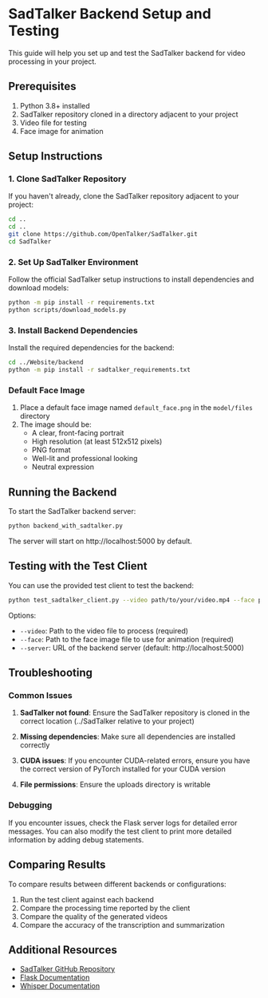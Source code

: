# SadTalker Backend Setup and Testing

This guide will help you set up and test the SadTalker backend for video processing in your project.

## Prerequisites

1. Python 3.8+ installed
2. SadTalker repository cloned in a directory adjacent to your project
3. Video file for testing
4. Face image for animation

## Setup Instructions

### 1. Clone SadTalker Repository

If you haven't already, clone the SadTalker repository adjacent to your project:

```bash
cd ..
cd ..
git clone https://github.com/OpenTalker/SadTalker.git
cd SadTalker
```

### 2. Set Up SadTalker Environment

Follow the official SadTalker setup instructions to install dependencies and download models:

```bash
python -m pip install -r requirements.txt
python scripts/download_models.py
```

### 3. Install Backend Dependencies

Install the required dependencies for the backend:

```bash
cd ../Website/backend
python -m pip install -r sadtalker_requirements.txt
```

### Default Face Image
1. Place a default face image named `default_face.png` in the `model/files` directory
2. The image should be:
   - A clear, front-facing portrait
   - High resolution (at least 512x512 pixels)
   - PNG format
   - Well-lit and professional looking
   - Neutral expression

## Running the Backend

To start the SadTalker backend server:

```bash
python backend_with_sadtalker.py
```

The server will start on http://localhost:5000 by default.

## Testing with the Test Client

You can use the provided test client to test the backend:

```bash
python test_sadtalker_client.py --video path/to/your/video.mp4 --face path/to/your/face.png
```

Options:
- `--video`: Path to the video file to process (required)
- `--face`: Path to the face image file to use for animation (required)
- `--server`: URL of the backend server (default: http://localhost:5000)

## Troubleshooting

### Common Issues

1. **SadTalker not found**: Ensure the SadTalker repository is cloned in the correct location (../SadTalker relative to your project)

2. **Missing dependencies**: Make sure all dependencies are installed correctly

3. **CUDA issues**: If you encounter CUDA-related errors, ensure you have the correct version of PyTorch installed for your CUDA version

4. **File permissions**: Ensure the uploads directory is writable

### Debugging

If you encounter issues, check the Flask server logs for detailed error messages. You can also modify the test client to print more detailed information by adding debug statements.

## Comparing Results

To compare results between different backends or configurations:

1. Run the test client against each backend
2. Compare the processing time reported by the client
3. Compare the quality of the generated videos
4. Compare the accuracy of the transcription and summarization

## Additional Resources

- [SadTalker GitHub Repository](https://github.com/OpenTalker/SadTalker)
- [Flask Documentation](https://flask.palletsprojects.com/)
- [Whisper Documentation](https://github.com/openai/whisper)